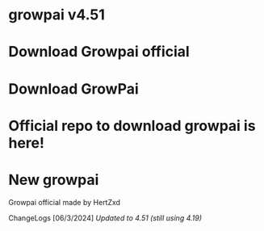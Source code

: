 # growpai v4.51
# Download Growpai official
# Download GrowPai
# Official repo to download growpai is here!
# New growpai
Growpai official made by HertZxd

ChangeLogs [06/3/2024] 
*Updated to 4.51 (still using 4.19)*
